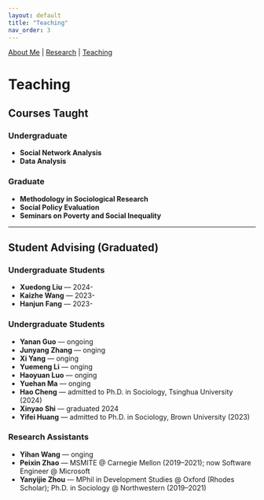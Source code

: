 ```yaml
---
layout: default
title: "Teaching"
nav_order: 3
---
```

<link href="https://fonts.googleapis.com/css2?family=Source Sans Pro&family=Roboto:wght@500&display=swap" rel="stylesheet">
<link rel="stylesheet" href="assets/style.css">


[About Me](index.md) | [Research](research.md) | [Teaching](teaching.md)

# Teaching

## Courses Taught

### Undergraduate

- **Social Network Analysis**
- **Data Analysis**

### Graduate

- **Methodology in Sociological Research**
- **Social Policy Evaluation**
- **Seminars on Poverty and Social Inequality**

---

## Student Advising (Graduated)
### Undergraduate Students
- **Xuedong Liu** — 2024-
- **Kaizhe Wang** — 2023-
- **Hanjun Fang** — 2023-

### Undergraduate Students
- **Yanan Guo** — ongoing
- **Junyang Zhang** — onging
- **Xi Yang** — onging
- **Yuemeng Li** — onging
- **Haoyuan Luo** — onging
- **Yuehan Ma** — onging
- **Hao Cheng** — admitted to Ph.D. in Sociology, Tsinghua University (2024)
- **Xinyao Shi** — graduated 2024
- **Yifei Huang** — admitted to Ph.D. in Sociology, Brown University (2023)

### Research Assistants
- **Yihan Wang** — onging
- **Peixin Zhao** — MSMITE @ Carnegie Mellon (2019–2021); now Software Engineer @ Microsoft  
- **Yanyijie Zhou** — MPhil in Development Studies @ Oxford (Rhodes Scholar); Ph.D. in Sociology @ Northwestern (2019–2021)
